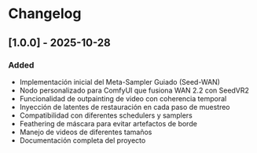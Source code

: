 # Changelog

## [1.0.0] - 2025-10-28

### Added
- Implementación inicial del Meta-Sampler Guiado (Seed-WAN)
- Nodo personalizado para ComfyUI que fusiona WAN 2.2 con SeedVR2
- Funcionalidad de outpainting de video con coherencia temporal
- Inyección de latentes de restauración en cada paso de muestreo
- Compatibilidad con diferentes schedulers y samplers
- Feathering de máscara para evitar artefactos de borde
- Manejo de videos de diferentes tamaños
- Documentación completa del proyecto